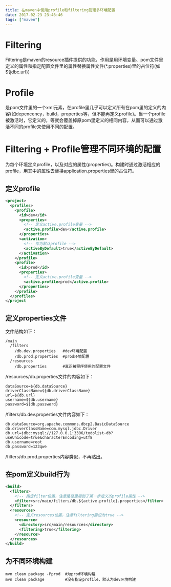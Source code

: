 ```yaml
---
title: 在maven中使用profile和filtering管理多环境配置
date: 2017-02-23 23:46:46
tags: ["maven"]
---
```


# Filtering

Filtering是maven的resource插件提供的功能，作用是用环境变量、pom文件里定义的属性和指定配置文件里的属性替换属性文件(*.properties)里的占位符(如${jdbc.url})

# Profile

<profile>是pom文件里的一个xml元素，在profile里几乎可以定义所有在pom里的定义的内容(如depencency，build，properties等，但不能再定义profile)。当一个profile被激活时，它定义的<dependencies>，<properties>等就会覆盖掉原pom里定义的相同内容，从而可以通过激活不同的profile来使用不同的配置。

<!-- more -->

# Filtering + Profile管理不同环境的配置

为每个环境定义profile，以及对应的属性(properties)。构建时通过激活相应的profile，用其中的属性去替换application.properties里的占位符。

## 定义profile
```xml
<project>
  <profiles>
    <profile>
      <id>dev</id>
      <properties>  
        <!-- 定义active.profile变量 -->
        <active.profile>dev</active.profile>
      </properties>
      <activation>
        <!-- 作为默认profile -->
        <activeByDefault>true</activeByDefault>
      </activation>
    </profile>
    <profile>
      <id>prod</id>
      <properties>
        <!-- 定义active.profile变量 -->
        <active.profile>prod</active.profile>
      </properties>
    </profile>
  </profiles>
</project
```

## 定义properties文件
 
文件结构如下：
```
/main
  /filters
    /db.dev.properties   #dev环境配置
    /db.prod.properties  #prod环境配置
  /resources
    /db.properties       #真正被程序使用的配置文件
```

/resources/db.properties文件的内容如下：
```
dataSource=${db.dataSource}
driverClassName=${db.driverClassName}
url=${db.url}
username=${db.username}
password=${db.password}
```

/filters/db.dev.properties文件内容如下：
```
db.dataSource=org.apache.commons.dbcp2.BasicDataSource
db.driverClassName=com.mysql.jdbc.Driver
db.url=jdbc:mysql://127.0.0.1:3306/todolist-db?useUnicode=true&characterEncoding=utf8
db.username=root
db.password=123qwe
```

/filters/db.prod.properties内容类似，不再贴出。

## 在pom定义build行为
```xml
<build>
  <filters>
    <!-- 指定filter位置，注意路径里用到了第一步定义的profile属性 -->
    <filter>src/main/filters/db.${active.profile}.properties</filter>
  </filters>
  <resources>
    <!-- 定义resources位置，注意filtering要设为true -->
    <resource>
      <directory>src/main/resources</directory>
      <filtering>true</filtering>
    </resource>
  </resources>
</build>
```

## 为不同环境构建
```
mvn clean package -Pprod  #为prod环境构建
mvn clean package         #没有指定profile，默认为dev环境构建
```